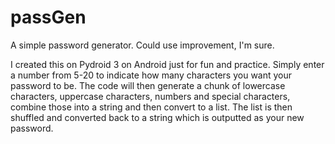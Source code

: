 # passGen
A simple password generator. Could use improvement, I'm sure.

I created this on Pydroid 3 on Android just for fun and practice. Simply enter a number from 5-20 to indicate how many characters you want your password to be. 
The code will then generate a chunk of lowercase characters, uppercase characters, numbers and special characters, combine those into a string and then convert to a list. 
The list is then shuffled and converted back to a string which is outputted as your new password.
